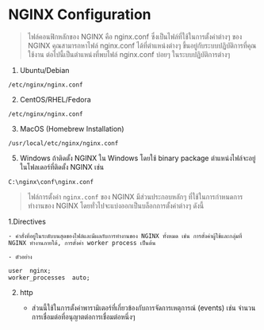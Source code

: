# NGINX Configuration

> ไฟล์คอนฟิกหลักของ NGINX คือ nginx.conf ซึ่งเป็นไฟล์ที่ใช้ในการตั้งค่าต่างๆ ของ NGINX คุณสามารถหาไฟล์ nginx.conf ได้ที่ตำแหน่งต่างๆ ขึ้นอยู่กับระบบปฏิบัติการที่คุณใช้งาน ต่อไปนี้เป็นตำแหน่งที่พบไฟล์ nginx.conf บ่อยๆ ในระบบปฏิบัติการต่างๆ

1. Ubuntu/Debian

```
/etc/nginx/nginx.conf
```

2. CentOS/RHEL/Fedora

```
/etc/nginx/nginx.conf
```

3. MacOS (Homebrew Installation)

```
/usr/local/etc/nginx/nginx.conf
```

5. Windows ถ้าติดตั้ง NGINX ใน Windows โดยใช้ binary package ตำแหน่งไฟล์จะอยู่ในโฟลเดอร์ที่ติดตั้ง NGINX เช่น

```
C:\nginx\conf\nginx.conf
```

> ไฟล์การตั้งค่า `nginx.conf` ของ NGINX มีส่วนประกอบหลักๆ ที่ใช้ในการกำหนดการทำงานของ NGINX โดยทั่วไปจะแบ่งออกเป็นบล็อกการตั้งค่าต่างๆ ดังนี้

1.Directives

    - คำสั่งที่อยู่ในระดับบนสุดของไฟล์และมีผลกับการทำงานของ NGINX ทั้งหมด เช่น การตั้งค่าผู้ใช้และกลุ่มที่ NGINX ทำงานภายใต้, การตั้งค่า worker process เป็นต้น

    - ตัวอย่าง
    
```
user  nginx;
worker_processes  auto;
```

2. http

   - ส่วนนี้ใช้ในการตั้งค่าพารามิเตอร์ที่เกี่ยวข้องกับการจัดการเหตุการณ์ (events) เช่น จำนวนการเชื่อมต่อที่อนุญาตต่อการเชื่อมต่อหนึ่งๆ
